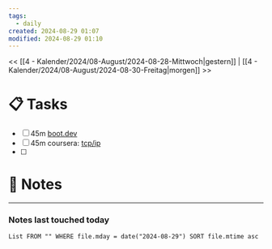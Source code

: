 ```yaml
---
tags:
  - daily
created: 2024-08-29 01:07
modified: 2024-08-29 01:10
---
```

<< [[4 - Kalender/2024/08-August/2024-08-28-Mittwoch|gestern]]  | [[4 - Kalender/2024/08-August/2024-08-30-Freitag|morgen]] >>

# 📋 Tasks
- [ ] 45m [boot.dev](https://www.boot.dev/lessons/c7dd962f-9a2d-4228-80b1-840cc3aca886)
- [ ] 45m coursera: [tcp/ip](https://www.coursera.org/learn/tcpip/lecture/vGioy/1-2-automatic-internet-setup-using-dhcp)
- [ ] 

# 📝 Notes

---
### Notes last touched today
```dataview
List FROM "" WHERE file.mday = date("2024-08-29") SORT file.mtime asc
```